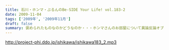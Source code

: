 ```yaml
---
title: 石川・ホンマ・ぶるんのBe-SIDE Your Life! vol.183-2
date: 2009-11-04
tags: ['2009年', '2009年11月']
draft: false
summary: 褒められたものなのかどうなのか・・・ホンマさんのお部屋について異論反論オブジェクション！の回。NAMAE
---
```


http://project-phi.ddo.jp/ishikawa/ishikawa183_2.mp3
